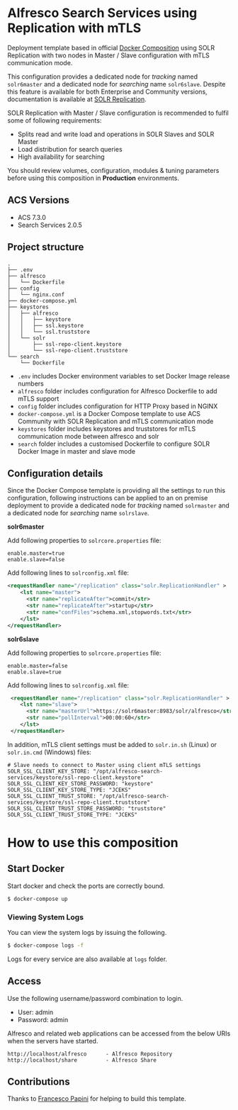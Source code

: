 # Alfresco Search Services using Replication with mTLS

Deployment template based in official [Docker Composition](https://github.com/Alfresco/acs-community-deployment/tree/master/docker-compose) using SOLR Replication with two nodes in Master / Slave configuration with mTLS communication mode.

This configuration provides a dedicated node for *tracking* named `solr6master` and a dedicated node for *searching* name `solr6slave`. Despite this feature is available for both Enterprise and Community versions, documentation is available at [SOLR Replication](https://docs.alfresco.com/search-enterprise/concepts/solr-replication.html).

SOLR Replication with Master / Slave configuration is recommended to fulfil some of following requirements:

* Splits read and write load and operations in SOLR Slaves and SOLR Master
* Load distribution for search queries
* High availability for searching

You should review volumes, configuration, modules & tuning parameters before using this composition in **Production** environments.

## ACS Versions

* ACS 7.3.0
* Search Services 2.0.5

## Project structure

```
.
├── .env
├── alfresco
│   └── Dockerfile
├── config
│   └── nginx.conf
├── docker-compose.yml
├── keystores
│   ├── alfresco
│   │   ├── keystore
│   │   ├── ssl.keystore
│   │   └── ssl.truststore
│   └── solr
│       ├── ssl-repo-client.keystore
│       └── ssl-repo-client.truststore
└── search
    └── Dockerfile
```

* `.env` includes Docker environment variables to set Docker Image release numbers
* `alfresco` folder includes configuration for Alfresco Dockerfile to add mTLS support
* `config` folder includes configuration for HTTP Proxy based in NGINX
* `docker-compose.yml` is a Docker Compose template to use ACS Community with SOLR Replication and mTLS communication mode
* `keystores` folder includes keystores and truststores for mTLS communication mode between alfresco and solr
* `search` folder includes a customised Dockerfile to configure SOLR Docker Image in master and slave mode

## Configuration details

Since the Docker Compose template is providing all the settings to run this configuration, following instructions can be applied to an on premise deployment to provide a dedicated node for *tracking* named `solrmaster` and a dedicated node for *searching* name `solrslave`.

**solr6master**

Add following properties to `solrcore.properties` file:

```
enable.master=true
enable.slave=false
```

Add following lines to `solrconfig.xml` file:

```xml
<requestHandler name="/replication" class="solr.ReplicationHandler" > 
    <lst name="master">
      <str name="replicateAfter">commit</str>
      <str name="replicateAfter">startup</str>
      <str name="confFiles">schema.xml,stopwords.txt</str>
    </lst>
</requestHandler>
```

**solr6slave**

Add following properties to `solrcore.properties` file:

```
enable.master=false
enable.slave=true
```

Add following lines to `solrconfig.xml` file:

```xml
 <requestHandler name="/replication" class="solr.ReplicationHandler" > 
    <lst name="slave">
      <str name="masterUrl">https://solr6master:8983/solr/alfresco</str>
      <str name="pollInterval">00:00:60</str>
    </lst>
 </requestHandler>
```

In addition, mTLS client settings must be added to `solr.in.sh` (Linux) or `solr.in.cmd` (Windows) files:

```
# Slave needs to connect to Master using client mTLS settings
SOLR_SSL_CLIENT_KEY_STORE: "/opt/alfresco-search-services/keystore/ssl-repo-client.keystore"
SOLR_SSL_CLIENT_KEY_STORE_PASSWORD: "keystore"
SOLR_SSL_CLIENT_KEY_STORE_TYPE: "JCEKS"
SOLR_SSL_CLIENT_TRUST_STORE: "/opt/alfresco-search-services/keystore/ssl-repo-client.truststore"
SOLR_SSL_CLIENT_TRUST_STORE_PASSWORD: "truststore"
SOLR_SSL_CLIENT_TRUST_STORE_TYPE: "JCEKS" 
```

# How to use this composition

## Start Docker

Start docker and check the ports are correctly bound.

```bash
$ docker-compose up
```

### Viewing System Logs

You can view the system logs by issuing the following.

```bash
$ docker-compose logs -f
```

Logs for every service are also available at `logs` folder.

## Access

Use the following username/password combination to login.

 - User: admin
 - Password: admin

Alfresco and related web applications can be accessed from the below URIs when the servers have started.

```
http://localhost/alfresco      - Alfresco Repository
http://localhost/share         - Alfresco Share
```

## Contributions

Thanks to [Francesco Papini](https://www.linkedin.com/in/francesco-papini) for helping to build this template.
